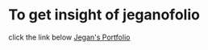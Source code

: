 # To get insight of jeganofolio
click the link below
<a href="https://jegans21.github.io/jeganofolio/">Jegan's Portfolio</a>
